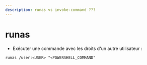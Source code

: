 ```yaml
---
description: runas vs invoke-command ???
---
```


# runas

* Exécuter une commande avec les droits d'un autre utilisateur :&#x20;

```
runas /user:<USER> "<POWERSHELL_COMMAND"
```
